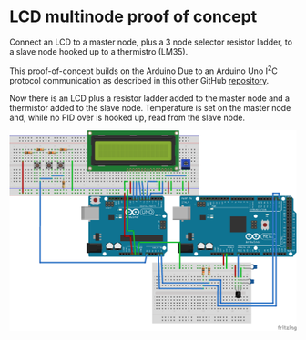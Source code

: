 LCD multinode proof of concept
==============

Connect an LCD to a master node, plus a 3 node selector resistor ladder, to a slave node hooked up to a thermistro (LM35).  

This proof-of-concept builds on the Arduino Due to an Arduino Uno I<sup>2</sup>C protocol communication as described in this other GitHub [repository](https://github.com/dsikar/due-uno-i2c).  

Now there is an LCD plus a resistor ladder added to the master node and a thermistor added to the slave node. Temperature is set on the master node and, while no PID over is hooked up, read from the slave node. 

![Hookup Diagram](lcd-multinode-proof-of-concept/images/LCD-multinode.png)  

